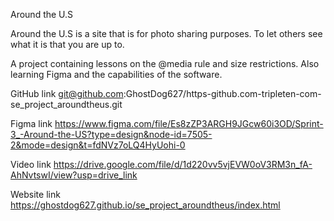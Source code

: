 Around the U.S

Around the U.S is a site that is for photo sharing purposes. To let others see what it is that you are up to.

A project containing lessons on the @media rule and size restrictions. Also learning Figma and the capabilities of the software.

GitHub link
git@github.com:GhostDog627/https-github.com-tripleten-com-se_project_aroundtheus.git

Figma link
https://www.figma.com/file/Es8zZP3ARGH9JGcw60i3OD/Sprint-3_-Around-the-US?type=design&node-id=7505-2&mode=design&t=fdNVz7oLQ4HyUohi-0

Video link
https://drive.google.com/file/d/1d220vv5vjEVW0oV3RM3n_fA-AhNvtswI/view?usp=drive_link

Website link
https://ghostdog627.github.io/se_project_aroundtheus/index.html
